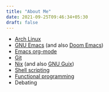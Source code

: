 ```yaml
---
title: "About Me"
date: 2021-09-25T09:46:34+05:30
draft: false
---
```


-   [Arch Linux](https://www.archlinux.org)
-   [GNU Emacs](https://www.gnu.org/software/emacs) (and also [Doom
    Emacs](https://www.github.com/hlissner/doom-emacs))
-   [Emacs org-mode](https://www.orgmode.org)
-   [Git](https://www.git-scm.com)
-   [Nix](https://www.nixos.org/guides/how-nix-works.html) (and also
    [GNU Guix](https://www.guix.gnu.org))
-   [Shell scripting](https://www.www.shellscript.sh)
-   [Functional
    programming](https://www.www.geeksforgeeks.org/functional-programming-paradigm)
-   Debating
